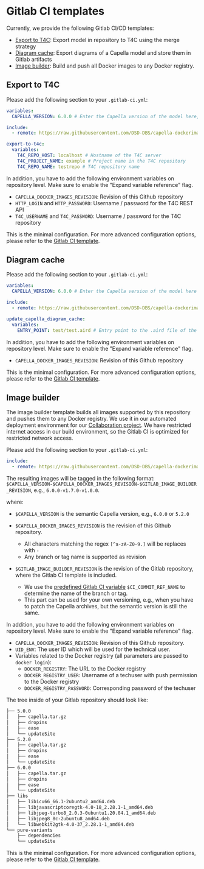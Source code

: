 <!--
SPDX-FileCopyrightText: Copyright DB Netz AG and the capella-collab-manager contributors
SPDX-License-Identifier: Apache-2.0
-->

# Gitlab CI templates

Currently, we provide the following Gitlab CI/CD templates:

- [Export to T4C](#export-to-t4c): Export model in repository to T4C using the merge strategy
- [Diagram cache](#diagram-cache): Export diagrams of a Capella model and store them in Gitlab artifacts
- [Image builder](#image-builder): Build and push all Docker images to any Docker registry.

## Export to T4C

Please add the following section to your `.gitlab-ci.yml`:

```yml
variables:
  CAPELLA_VERSION: 6.0.0 # Enter the Capella version of the model here, only versions >= 6.0.0 are supported

include:
  - remote: https://raw.githubusercontent.com/DSD-DBS/capella-dockerimages/${CAPELLA_DOCKER_IMAGES_REVISION}/ci-templates/gitlab/exporter.yml

export-to-t4c:
  variables:
    T4C_REPO_HOST: localhost # Hostname of the T4C server
    T4C_PROJECT_NAME: example # Project name in the T4C repository
    T4C_REPO_NAME: testrepo # T4C repository name
```

In addition, you have to add the following environment variables on repository level.
Make sure to enable the "Expand variable reference" flag.

- `CAPELLA_DOCKER_IMAGES_REVISION`: Revision of this Github repository
- `HTTP_LOGIN` and `HTTP_PASSWORD`: Username / password for the T4C REST API
- `T4C_USERNAME` and `T4C_PASSWORD`: Username / password for the T4C repository

This is the minimal configuration. For more advanced configuration options,
please refer to the [Gitlab CI template](./exporter.yml).

## Diagram cache

Please add the following section to your `.gitlab-ci.yml`:

```yml
variables:
  CAPELLA_VERSION: 6.0.0 # Enter the Capella version of the model here

include:
  - remote: https://raw.githubusercontent.com/DSD-DBS/capella-dockerimages/${CAPELLA_DOCKER_IMAGES_REVISION}/ci-templates/gitlab/diagram-cache.yml

update_capella_diagram_cache:
  variables:
    ENTRY_POINT: test/test.aird # Entry point to the .aird file of the model (relative from root level of the repository)
```

In addition, you have to add the following environment variables on repository level.
Make sure to enable the "Expand variable reference" flag.

- `CAPELLA_DOCKER_IMAGES_REVISION`: Revision of this Github repository

This is the minimal configuration. For more advanced configuration options,
please refer to the [Gitlab CI template](./diagram-cache.yml).

## Image builder

The image builder template builds all images supported by this repository and pushes them to any Docker registry.
We use it in our automated deployment environment for our [Collaboration project](https://github.com/DSD-DBS/capella-collab-manager).
We have restricted internet access in our build environment, so the Gitlab CI is optimized for restricted network access.

Please add the following section to your `.gitlab-ci.yml`:

```yml
include:
  - remote: https://raw.githubusercontent.com/DSD-DBS/capella-dockerimages/${CAPELLA_DOCKER_IMAGES_REVISION}/ci-templates/gitlab/image-builder.yml
```

The resulting images will be tagged in the following format:
`$CAPELLA_VERSION-$CAPELLA_DOCKER_IMAGES_REVISION-$GITLAB_IMAGE_BUILDER_REVISION`, e.g., `6.0.0-v1.7.0-v1.0.0`.

where:

- `$CAPELLA_VERSION` is the semantic Capella version, e.g., `6.0.0` or `5.2.0`
- `$CAPELLA_DOCKER_IMAGES_REVISION` is the revision of this Github repository.

  - All characters matching the regex `[^a-zA-Z0-9.]` will be replaces with `-`
  - Any branch or tag name is supported as revision

- `$GITLAB_IMAGE_BUILDER_REVISION` is the revision of the Gitlab repository, where the Gitlab CI template is included.

  - We use the [predefined Gitlab CI variable](https://docs.gitlab.com/ee/ci/variables/predefined_variables.html) `$CI_COMMIT_REF_NAME` to determine the name of the branch or tag.
  - This part can be used for your own versioning, e.g., when you have to patch the Capella archives, but the semantic version is still the same.

In addition, you have to add the following environment variables on repository level.
Make sure to enable the "Expand variable reference" flag.

- `CAPELLA_DOCKER_IMAGES_REVISION`: Revision of this Github repository.
- `UID_ENV`: The user ID which will be used for the technical user.
- Variables related to the Docker registry (all parameters are passed to `docker login`):
  - `DOCKER_REGISTRY`: The URL to the Docker registry
  - `DOCKER_REGISTRY_USER`: Username of a techuser with push permission to the Docker registry
  - `DOCKER_REGISTRY_PASSWORD`: Corresponding password of the techuser

The tree inside of your Gitlab repository should look like:

```zsh
├── 5.0.0
│   ├── capella.tar.gz
│   ├── dropins
│   ├── ease
│   └── updateSite
├── 5.2.0
│   ├── capella.tar.gz
│   ├── dropins
│   ├── ease
│   └── updateSite
├── 6.0.0
│   ├── capella.tar.gz
│   ├── dropins
│   ├── ease
│   └── updateSite
├── libs
│   ├── libicu66_66.1-2ubuntu2_amd64.deb
│   ├── libjavascriptcoregtk-4.0-18_2.28.1-1_amd64.deb
│   ├── libjpeg-turbo8_2.0.3-0ubuntu1.20.04.1_amd64.deb
│   ├── libjpeg8_8c-2ubuntu8_amd64.deb
│   └── libwebkit2gtk-4.0-37_2.28.1-1_amd64.deb
└── pure-variants
    ├── dependencies
    └── updateSite
```

This is the minimal configuration. For more advanced configuration options,
please refer to the [Gitlab CI template](./image-builder.yml).
